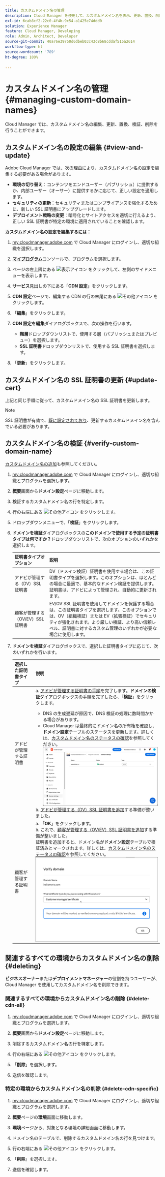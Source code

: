 ```yaml
---
title: カスタムドメイン名の管理
description: Cloud Manager を使用して、カスタムドメイン名を表示、更新、置換、削除する方法について説明します。
exl-id: 6cab8cf2-22c0-4f4b-9c54-a1425e74ddd0
solution: Experience Manager
feature: Cloud Manager, Developing
role: Admin, Architect, Developer
source-git-commit: 40a76e39750d6dbeb03c43c8b68cddaf515a2614
workflow-type: ht
source-wordcount: '789'
ht-degree: 100%

---
```



# カスタムドメイン名の管理 {#managing-custom-domain-names}

Cloud Manager では、カスタムドメイン名の編集、更新、置換、検証、削除を行うことができます。

## カスタムドメイン名の設定の編集 {#view-and-update}

Adobe Cloud Manager では、次の理由により、カスタムドメイン名の設定を編集する必要がある場合があります。

* **環境の切り替え**：コンテンツをエンドユーザー（パブリッシュ）に提供するか、内部ユーザー（オーサー）に提供するかに応じて、正しい設定を適用します。
* **セキュリティの更新**：セキュリティまたはコンプライアンスを強化するために、新しい SSL 証明書にアップグレードします。
* **デプロイメント戦略の変更**：暗号化とサイトアクセスを適切に行えるよう、正しい SSL 証明書が特定の環境に適用されていることを確認します。

**カスタムドメイン名の設定を編集するには：**

1. [my.cloudmanager.adobe.com](https://my.cloudmanager.adobe.com/) で Cloud Manager にログインし、適切な組織を選択します。

1. **[マイプログラム](/help/implementing/cloud-manager/navigation.md#my-programs)**&#x200B;コンソールで、プログラムを選択します。

1. ページの左上隅にある ![表示アイコン](https://spectrum.adobe.com/static/icons/workflow_18/Smock_ShowMenu_18_N.svg) をクリックして、左側のサイドメニューを表示します。

1. **サービス**&#x200B;見出しの下にある「**CDN 設定**」をクリックします。

1. **CDN 設定**&#x200B;ページで、編集する CDN の行の末尾にある ![その他アイコン](https://spectrum.adobe.com/static/icons/workflow_18/Smock_More_18_N.svg) をクリックします。

1. 「**編集**」をクリックします。

1. **CDN 設定を編集**&#x200B;ダイアログボックスで、次の操作を行います。

   * **階層**&#x200B;ドロップダウンリストで、使用する層（パブリッシュまたはプレビュー）を選択します。
   * **SSL 証明書**&#x200B;ドロップダウンリストで、使用する SSL 証明書を選択します。

1. 「**更新**」をクリックします。


## カスタムドメイン名の SSL 証明書の更新 {#update-cert}

上記と同じ手順に従って、カスタムドメイン名の SSL 証明書を更新します。

>[!NOTE]
>
>SSL 証明書が有効で、[既に設定されており](/help/implementing/cloud-manager/managing-ssl-certifications/introduction-to-ssl-certificates.md)、更新するカスタムドメイン名を含んでいる必要があります。


## カスタムドメイン名の検証 {#verify-custom-domain-name}

[カスタムドメイン名の追加](/help/implementing/cloud-manager/custom-domain-names/add-custom-domain-name.md)も参照してください。

1. [my.cloudmanager.adobe.com](https://my.cloudmanager.adobe.com/) で Cloud Manager にログインし、適切な組織とプログラムを選択します。

1. **概要**&#x200B;画面から&#x200B;**ドメイン設定**&#x200B;ページに移動します。

1. 検証するカスタムドメイン名の行を特定します。

1. 行の右端にある ![その他アイコン](https://spectrum.adobe.com/static/icons/workflow_18/Smock_More_18_N.svg) をクリックします。

1. ドロップダウンメニューで、「**検証**」をクリックします。

1. **ドメインを検証**&#x200B;ダイアログボックスの&#x200B;**このドメインで使用する予定の証明書タイプは何ですか？**&#x200B;ドロップダウンリストで、次のオプションのいずれかを選択します。

   | 証明書タイプオプション | 説明 |
   | --- | --- |
   | アドビが管理する（DV）SSL 証明書 | DV（ドメイン検証）証明書を使用する場合は、この証明書タイプを選択します。このオプションは、ほとんどの場合に最適で、基本的なドメイン検証を提供します。証明書は、アドビによって管理され、自動的に更新されます。 |
   | 顧客が管理する（OV/EV）SSL 証明書 | EV/OV SSL 証明書を使用してドメインを保護する場合は、この証明書タイプを選択します。このオプションでは、OV（組織検証）または EV（拡張検証）でセキュリティが強化されます。より厳しい検証、より高い信頼レベル、証明書に対するカスタム管理のいずれかが必要な場合に使用します。 |

1. **ドメインを検証**&#x200B;ダイアログボックスで、選択した証明書タイプに応じて、次のいずれかを行います。

   | 選択した証明書タイプ | 説明 |
   | --- | ---  |
   | アドビが管理する証明書 | a. [アドビが管理する証明書の手順](/help/implementing/cloud-manager/custom-domain-names/add-custom-domain-name.md#adobe-managed-cert-steps)を完了します。**ドメインの検証**&#x200B;ダイアログボックスの手順を完了したら、「**検証**」をクリックします。<ul><li>DNS の生成遅延が原因で、DNS 検証の処理に数時間かかる場合があります。</li><li>Cloud Manager は最終的にドメイン名の所有権を確認し、**ドメイン設定**&#x200B;テーブルのステータスを更新します。詳しくは、[カスタムドメイン名のステータスの確認](/help/implementing/cloud-manager/custom-domain-names/check-domain-name-status.md)を参照してください。</li>![ドメインステータスの検証](/help/implementing/cloud-manager/assets/domain-settings-verified.png)</li></ul>b. [アドビが管理する（DV）SSL 証明書を追加](/help/implementing/cloud-manager/managing-ssl-certifications/add-ssl-certificate.md#add-adobe-managed-ssl-cert)する準備が整いました。</li></ul> |
   | 顧客が管理する証明書 | a. 「**OK**」をクリックします。<br>b. これで、[顧客が管理する（OV/EV）SSL 証明書を追加](/help/implementing/cloud-manager/managing-ssl-certifications/add-ssl-certificate.md#add-customer-managed-ssl-cert)する準備が整いました。<br>証明書を追加すると、ドメイン名が&#x200B;**ドメイン設定**&#x200B;テーブルで検証済みとマークされます。詳しくは、[カスタムドメイン名のステータスの確認](/help/implementing/cloud-manager/custom-domain-names/check-domain-name-status.md)を参照してください。</li></ul><br>![顧客が管理する EV/OV 証明書のドメイン検証](/help/implementing/cloud-manager/assets/verify-domain-customer-managed-step.png) |


## 関連するすべての環境からカスタムドメイン名の削除 {#deleting}

**ビジネスオーナー**&#x200B;または&#x200B;**デプロイメントマネージャー**&#x200B;の役割を持つユーザーが、Cloud Manager を使用してカスタムドメイン名を削除できます。

### 関連するすべての環境からカスタムドメイン名の削除 {#delete-cdn-all}

1. [my.cloudmanager.adobe.com](https://my.cloudmanager.adobe.com/) で Cloud Manager にログインし、適切な組織とプログラムを選択します。

1. **概要**&#x200B;画面から&#x200B;**ドメイン設定**&#x200B;ページに移動します。

1. 削除するカスタムドメイン名の行を特定します。

1. 行の右端にある ![その他アイコン](https://spectrum.adobe.com/static/icons/workflow_18/Smock_More_18_N.svg) をクリックします。

1. 「**削除**」を選択します。

1. 送信を確認します。


### 特定の環境からカスタムドメイン名の削除 {#delete-cdn-specific}

1. [my.cloudmanager.adobe.com](https://my.cloudmanager.adobe.com/) で Cloud Manager にログインし、適切な組織とプログラムを選択します。

1. **概要**&#x200B;ページの&#x200B;**環境**&#x200B;画面に移動します。

1. **環境**&#x200B;ページから、対象となる環境の詳細画面に移動します。

1. ドメイン名のテーブルで、削除するカスタムドメイン名の行を見つけます。

1. 行の右端にある ![その他アイコン](https://spectrum.adobe.com/static/icons/workflow_18/Smock_More_18_N.svg) をクリックします。

1. 「**削除**」を選択します。

1. 送信を確認します。
